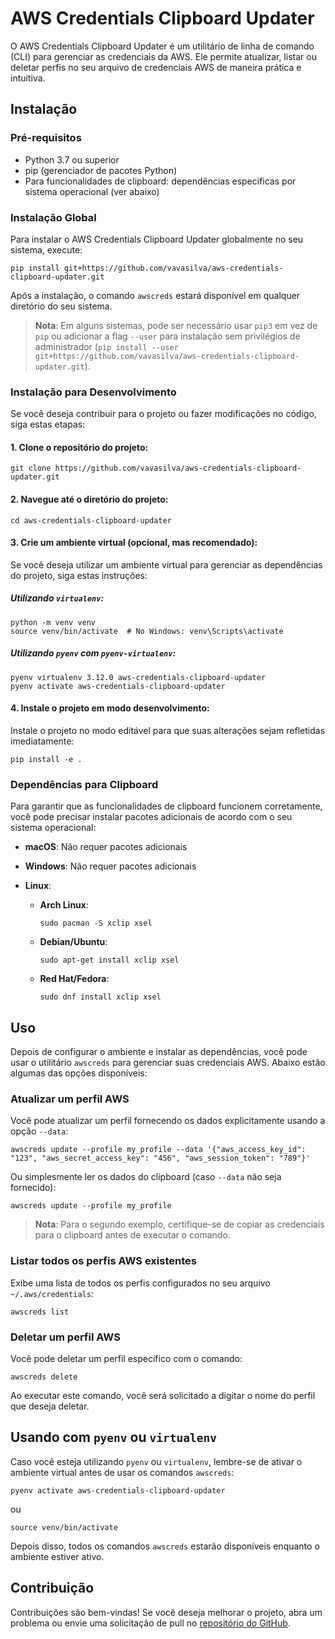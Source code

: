 # AWS Credentials Clipboard Updater

O AWS Credentials Clipboard Updater é um utilitário de linha de comando (CLI) para gerenciar as credenciais da AWS. Ele permite atualizar, listar ou deletar perfis no seu arquivo de credenciais AWS de maneira prática e intuitiva.

## Instalação

### Pré-requisitos
- Python 3.7 ou superior
- pip (gerenciador de pacotes Python)
- Para funcionalidades de clipboard: dependências específicas por sistema operacional (ver abaixo)

### Instalação Global

Para instalar o AWS Credentials Clipboard Updater globalmente no seu sistema, execute:

```shell
pip install git+https://github.com/vavasilva/aws-credentials-clipboard-updater.git
```

Após a instalação, o comando `awscreds` estará disponível em qualquer diretório do seu sistema.

> **Nota**: Em alguns sistemas, pode ser necessário usar `pip3` em vez de `pip` ou adicionar a flag `--user` para instalação sem privilégios de administrador (`pip install --user git+https://github.com/vavasilva/aws-credentials-clipboard-updater.git`).

### Instalação para Desenvolvimento

Se você deseja contribuir para o projeto ou fazer modificações no código, siga estas etapas:

#### 1. Clone o repositório do projeto:
```shell
git clone https://github.com/vavasilva/aws-credentials-clipboard-updater.git
```

#### 2. Navegue até o diretório do projeto:
```shell
cd aws-credentials-clipboard-updater
```

#### 3. Crie um ambiente virtual (opcional, mas recomendado):
Se você deseja utilizar um ambiente virtual para gerenciar as dependências do projeto, siga estas instruções:

##### Utilizando `virtualenv`:
```shell
python -m venv venv
source venv/bin/activate  # No Windows: venv\Scripts\activate
```

##### Utilizando `pyenv` com `pyenv-virtualenv`:
```shell
pyenv virtualenv 3.12.0 aws-credentials-clipboard-updater
pyenv activate aws-credentials-clipboard-updater
```

#### 4. Instale o projeto em modo desenvolvimento:
Instale o projeto no modo editável para que suas alterações sejam refletidas imediatamente:

```shell
pip install -e .
```

### Dependências para Clipboard

Para garantir que as funcionalidades de clipboard funcionem corretamente, você pode precisar instalar pacotes adicionais de acordo com o seu sistema operacional:

- **macOS**: Não requer pacotes adicionais

- **Windows**: Não requer pacotes adicionais

- **Linux**:
  - **Arch Linux**:
    ```shell
    sudo pacman -S xclip xsel
    ```
    
  - **Debian/Ubuntu**:
    ```shell
    sudo apt-get install xclip xsel
    ```

  - **Red Hat/Fedora**:
    ```shell
    sudo dnf install xclip xsel
    ```

## Uso

Depois de configurar o ambiente e instalar as dependências, você pode usar o utilitário `awscreds` para gerenciar suas credenciais AWS. Abaixo estão algumas das opções disponíveis:

### Atualizar um perfil AWS

Você pode atualizar um perfil fornecendo os dados explicitamente usando a opção `--data`:

```shell
awscreds update --profile my_profile --data '{"aws_access_key_id": "123", "aws_secret_access_key": "456", "aws_session_token": "789"}'
```

Ou simplesmente ler os dados do clipboard (caso `--data` não seja fornecido):

```shell
awscreds update --profile my_profile
```

> **Nota**: Para o segundo exemplo, certifique-se de copiar as credenciais para o clipboard antes de executar o comando.

### Listar todos os perfis AWS existentes

Exibe uma lista de todos os perfis configurados no seu arquivo `~/.aws/credentials`:

```shell
awscreds list
```

### Deletar um perfil AWS

Você pode deletar um perfil específico com o comando:

```shell
awscreds delete
```

Ao executar este comando, você será solicitado a digitar o nome do perfil que deseja deletar.

## Usando com `pyenv` ou `virtualenv`

Caso você esteja utilizando `pyenv` ou `virtualenv`, lembre-se de ativar o ambiente virtual antes de usar os comandos `awscreds`:

```shell
pyenv activate aws-credentials-clipboard-updater
```

ou

```shell
source venv/bin/activate
```

Depois disso, todos os comandos `awscreds` estarão disponíveis enquanto o ambiente estiver ativo.

## Contribuição

Contribuições são bem-vindas! Se você deseja melhorar o projeto, abra um problema ou envie uma solicitação de pull no [repositório do GitHub](https://github.com/vavasilva/aws-credentials-clipboard-updater).
